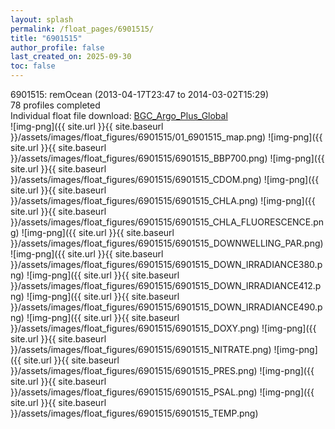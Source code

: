 ```yaml
---
layout: splash
permalink: /float_pages/6901515/
title: "6901515"
author_profile: false
last_created_on: 2025-09-30
toc: false
---
```

 
6901515: remOcean (2013-04-17T23:47 to 2014-03-02T15:29)\
78 profiles completed\
Individual float file download: [BGC_Argo_Plus_Global](https://ftp.soest.hawaii.edu/bgc_argo_plus/Individual_Floats/outliers_removed/6901515_Sprof_processed.nc)\
![img-png]({{ site.url }}{{ site.baseurl }}/assets/images/float_figures/6901515/01_6901515_map.png)
![img-png]({{ site.url }}{{ site.baseurl }}/assets/images/float_figures/6901515/6901515_BBP700.png)
![img-png]({{ site.url }}{{ site.baseurl }}/assets/images/float_figures/6901515/6901515_CDOM.png)
![img-png]({{ site.url }}{{ site.baseurl }}/assets/images/float_figures/6901515/6901515_CHLA.png)
![img-png]({{ site.url }}{{ site.baseurl }}/assets/images/float_figures/6901515/6901515_CHLA_FLUORESCENCE.png)
![img-png]({{ site.url }}{{ site.baseurl }}/assets/images/float_figures/6901515/6901515_DOWNWELLING_PAR.png)
![img-png]({{ site.url }}{{ site.baseurl }}/assets/images/float_figures/6901515/6901515_DOWN_IRRADIANCE380.png)
![img-png]({{ site.url }}{{ site.baseurl }}/assets/images/float_figures/6901515/6901515_DOWN_IRRADIANCE412.png)
![img-png]({{ site.url }}{{ site.baseurl }}/assets/images/float_figures/6901515/6901515_DOWN_IRRADIANCE490.png)
![img-png]({{ site.url }}{{ site.baseurl }}/assets/images/float_figures/6901515/6901515_DOXY.png)
![img-png]({{ site.url }}{{ site.baseurl }}/assets/images/float_figures/6901515/6901515_NITRATE.png)
![img-png]({{ site.url }}{{ site.baseurl }}/assets/images/float_figures/6901515/6901515_PRES.png)
![img-png]({{ site.url }}{{ site.baseurl }}/assets/images/float_figures/6901515/6901515_PSAL.png)
![img-png]({{ site.url }}{{ site.baseurl }}/assets/images/float_figures/6901515/6901515_TEMP.png)
